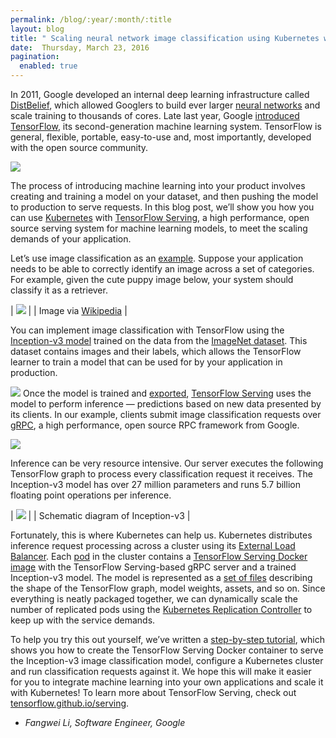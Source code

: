 ```yaml
---
permalink: /blog/:year/:month/:title
layout: blog
title: " Scaling neural network image classification using Kubernetes with TensorFlow Serving  "
date:  Thursday, March 23, 2016
pagination:
  enabled: true
---
```

In 2011, Google developed an internal deep learning infrastructure called [DistBelief](http://research.google.com/pubs/pub40565.html), which allowed Googlers to build ever larger [neural networks](https://en.wikipedia.org/wiki/Artificial_neural_network) and scale training to thousands of cores. Late last year, Google [introduced TensorFlow](http://googleresearch.blogspot.com/2015/11/tensorflow-googles-latest-machine_9.html), its second-generation machine learning system. TensorFlow is general, flexible, portable, easy-to-use and, most importantly, developed with the open source community.

[![](https://4.bp.blogspot.com/-PDRpnk823Ps/VvHJH3vIyKI/AAAAAAAAA4g/adIWZPfa2W4ObtIaWNbhpl8UyIwk9R7xg/s320/tensorflowserving-4.png)](https://4.bp.blogspot.com/-PDRpnk823Ps/VvHJH3vIyKI/AAAAAAAAA4g/adIWZPfa2W4ObtIaWNbhpl8UyIwk9R7xg/s1600/tensorflowserving-4.png)

The process of introducing machine learning into your product involves creating and training a model on your dataset, and then pushing the model to production to serve requests. In this blog post, we’ll show you how you can use [Kubernetes](http://kubernetes.io/) with [TensorFlow Serving](http://googleresearch.blogspot.com/2016/02/running-your-models-in-production-with.html), a high performance, open source serving system for machine learning models, to meet the scaling demands of your application.  

Let’s use image classification as an [example](https://tensorflow.github.io/serving/serving_inception). Suppose your application needs to be able to correctly identify an image across a set of categories. For example, given the cute puppy image below, your system should classify it as a retriever.  

| [![](https://3.bp.blogspot.com/-rUuOetJfoLc/VvHJHgDYusI/AAAAAAAAA4c/qO9xhVk4iH8EhrSqt3eZbqNGVQXH5fmCg/s320/tensorflowserving-2.png)](https://3.bp.blogspot.com/-rUuOetJfoLc/VvHJHgDYusI/AAAAAAAAA4c/qO9xhVk4iH8EhrSqt3eZbqNGVQXH5fmCg/s1600/tensorflowserving-2.png) |
| Image via [Wikipedia](https://commons.wikimedia.org/wiki/File:Golde33443.jpg) |

You can implement image classification with TensorFlow using the [Inception-v3 model](http://googleresearch.blogspot.com/2016/03/train-your-own-image-classifier-with.html) trained on the data from the [ImageNet dataset](http://www.image-net.org/). This dataset contains images and their labels, which allows the TensorFlow learner to train a model that can be used for by your application in production.  

[![](https://4.bp.blogspot.com/-oaJYNPqiqIc/VvHJH2Z19cI/AAAAAAAAA4k/xq8m0kqRIOUewTZLDvzjPh6YLHG4MxdSQ/s640/tensorflowserving-1.png)](https://4.bp.blogspot.com/-oaJYNPqiqIc/VvHJH2Z19cI/AAAAAAAAA4k/xq8m0kqRIOUewTZLDvzjPh6YLHG4MxdSQ/s1600/tensorflowserving-1.png)
Once the model is trained and [exported](https://github.com/tensorflow/serving/blob/master/tensorflow_serving/session_bundle/exporter.py), [TensorFlow Serving](https://tensorflow.github.io/serving/) uses the model to perform inference&nbsp;—&nbsp;predictions based on new data presented by its clients. In our example, clients submit image classification requests over [gRPC](http://www.grpc.io/), a high performance, open source RPC framework from Google.  

[![](https://4.bp.blogspot.com/-g2S3V47h7BY/VvHJIkBlTiI/AAAAAAAAA4o/wISpFzB6kvIZxJHlnmM7-XYzZYl1YFfDA/s320/tensorflowserving-5.png)](https://4.bp.blogspot.com/-g2S3V47h7BY/VvHJIkBlTiI/AAAAAAAAA4o/wISpFzB6kvIZxJHlnmM7-XYzZYl1YFfDA/s1600/tensorflowserving-5.png)

Inference can be very resource intensive. Our server executes the following TensorFlow graph to process every classification request it receives. The Inception-v3 model has over 27 million parameters and runs 5.7 billion floating point operations per inference.  

| [![](https://2.bp.blogspot.com/-Gcb6gxzqDkE/VvHJHE7yD3I/AAAAAAAAA4Y/4EZD83OV_8goqodV2pcaQKYeinokf9UuA/s640/tensorflowserving-3.png)](https://2.bp.blogspot.com/-Gcb6gxzqDkE/VvHJHE7yD3I/AAAAAAAAA4Y/4EZD83OV_8goqodV2pcaQKYeinokf9UuA/s1600/tensorflowserving-3.png) |
| Schematic diagram of Inception-v3 |

Fortunately, this is where Kubernetes can help us. Kubernetes distributes inference request processing across a cluster using its [External Load Balancer](http://kubernetes.io/docs/user-guide/load-balancer/). Each [pod](http://kubernetes.io/docs/user-guide/pods/) in the cluster contains a [TensorFlow Serving Docker image](https://tensorflow.github.io/serving/docker) with the TensorFlow Serving-based gRPC server and a trained Inception-v3 model. The model is represented as a [set of files](https://github.com/tensorflow/serving/blob/master/tensorflow_serving/session_bundle/README.md) describing the shape of the TensorFlow graph, model weights, assets, and so on. Since everything is neatly packaged together, we can dynamically scale the number of replicated pods using the [Kubernetes Replication Controller](http://kubernetes.io/docs/user-guide/replication-controller/operations/) to keep up with the service demands.  

To help you try this out yourself, we’ve written a [step-by-step tutorial](https://tensorflow.github.io/serving/serving_inception), which shows you how to create the TensorFlow Serving Docker container to serve the Inception-v3 image classification model, configure a Kubernetes cluster and run classification requests against it. We hope this will make it easier for you to integrate machine learning into your own applications and scale it with Kubernetes! To learn more about TensorFlow Serving, check out [tensorflow.github.io/serving](http://tensorflow.github.io/serving).&nbsp;  

- _Fangwei Li, Software Engineer, Google_
